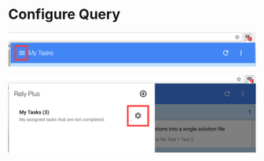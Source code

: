 # Configure Query

![Query Editor](/images/rally-plus-toggle.png)

![Query Editor](/images/rally-plus-configure-query.png)